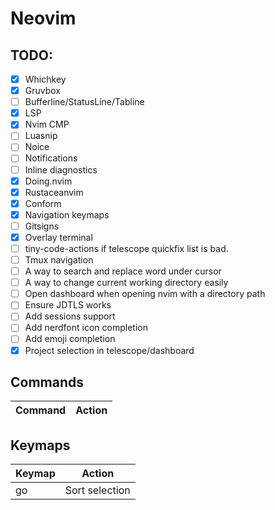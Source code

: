 # Neovim

## TODO:

- [x] Whichkey
- [x] Gruvbox
- [ ] Bufferline/StatusLine/Tabline
- [x] LSP
- [x] Nvim CMP
- [ ] Luasnip
- [ ] Noice
- [ ] Notifications
- [ ] Inline diagnostics
- [x] Doing.nvim
- [x] Rustaceanvim
- [x] Conform
- [x] Navigation keymaps
- [ ] Gitsigns
- [x] Overlay terminal
- [ ] tiny-code-actions if telescope quickfix list is bad.
- [ ] Tmux navigation
- [ ] A way to search and replace word under cursor
- [ ] A way to change current working directory easily
- [ ] Open dashboard when opening nvim with a directory path
- [ ] Ensure JDTLS works
- [ ] Add sessions support
- [ ] Add nerdfont icon completion
- [ ] Add emoji completion
- [x] Project selection in telescope/dashboard

## Commands

| Command | Action |
| --- | --- |

## Keymaps

| Keymap | Action |
| --- | --- |
| go | Sort selection |
